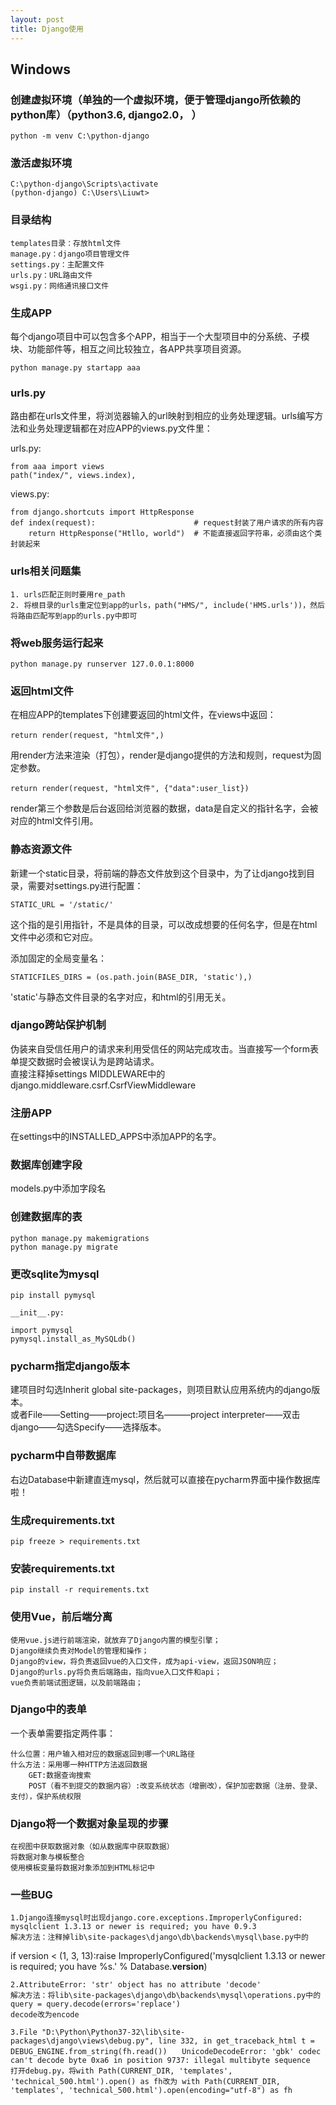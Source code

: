```yaml
---
layout: post
title: Django使用
---
```


## Windows

### 创建虚拟环境（单独的一个虚拟环境，便于管理django所依赖的python库）（python3.6, django2.0， ）

    python -m venv C:\python-django

### 激活虚拟环境

    C:\python-django\Scripts\activate
    (python-django) C:\Users\Liuwt>

### 目录结构

    templates目录：存放html文件
    manage.py：django项目管理文件
    settings.py：主配置文件
    urls.py：URL路由文件
    wsgi.py：网络通讯接口文件

### 生成APP

每个django项目中可以包含多个APP，相当于一个大型项目中的分系统、子模块、功能部件等，相互之间比较独立，各APP共享项目资源。

    python manage.py startapp aaa

### urls.py

路由都在urls文件里，将浏览器输入的url映射到相应的业务处理逻辑。urls编写方法和业务处理逻辑都在对应APP的views.py文件里：  

urls.py:

    from aaa import views
    path("index/", views.index),

views.py:

    from django.shortcuts import HttpResponse
    def index(request):                      # request封装了用户请求的所有内容
        return HttpResponse("Htllo, world")  # 不能直接返回字符串，必须由这个类封装起来

### urls相关问题集

    1. urls匹配正则时要用re_path
    2. 将根目录的urls重定位到app的urls，path("HMS/", include('HMS.urls'))，然后将路由匹配写到app的urls.py中即可
  
### 将web服务运行起来

    python manage.py runserver 127.0.0.1:8000

### 返回html文件

在相应APP的templates下创建要返回的html文件，在views中返回：

    return render(request, "html文件",)   

用render方法来渲染（打包），render是django提供的方法和规则，request为固定参数。
  
    return render(request, "html文件", {"data":user_list})  

render第三个参数是后台返回给浏览器的数据，data是自定义的指针名字，会被对应的html文件引用。

### 静态资源文件

新建一个static目录，将前端的静态文件放到这个目录中，为了让django找到目录，需要对settings.py进行配置：

    STATIC_URL = '/static/' 

这个指的是引用指针，不是具体的目录，可以改成想要的任何名字，但是在html文件中必须和它对应。

添加固定的全局变量名：

    STATICFILES_DIRS = (os.path.join(BASE_DIR, 'static'),)  

'static'与静态文件目录的名字对应，和html的引用无关。  

### django跨站保护机制  

伪装来自受信任用户的请求来利用受信任的网站完成攻击。当直接写一个form表单提交数据时会被误认为是跨站请求。  
直接注释掉settings MIDDLEWARE中的django.middleware.csrf.CsrfViewMiddleware
  
### 注册APP

在settings中的INSTALLED_APPS中添加APP的名字。

### 数据库创建字段

models.py中添加字段名

### 创建数据库的表

    python manage.py makemigrations
    python manage.py migrate

### 更改sqlite为mysql

    pip install pymysql

    __init__.py:

    import pymysql
    pymysql.install_as_MySQLdb()

### pycharm指定django版本

建项目时勾选Inherit global site-packages，则项目默认应用系统内的django版本。  
或者File——Setting——project:项目名———project interpreter——双击django——勾选Specify——选择版本。

### pycharm中自带数据库

右边Database中新建直连mysql，然后就可以直接在pycharm界面中操作数据库啦！

### 生成requirements.txt

    pip freeze > requirements.txt  

### 安装requirements.txt  

    pip install -r requirements.txt

### 使用Vue，前后端分离

    使用vue.js进行前端渲染，就放弃了Django内置的模型引擎；  
    Django继续负责对Model的管理和操作；  
    Django的view，将负责返回vue的入口文件，成为api-view，返回JSON响应；  
    Django的urls.py将负责后端路由，指向vue入口文件和api；  
    vue负责前端试图逻辑，以及前端路由；

### Django中的表单

一个表单需要指定两件事：

    什么位置：用户输入相对应的数据返回到哪一个URL路径
    什么方法：采用哪一种HTTP方法返回数据
        GET:数据查询搜索
        POST（看不到提交的数据内容）:改变系统状态（增删改），保护加密数据（注册、登录、支付），保护系统权限

### Django将一个数据对象呈现的步骤

    在视图中获取数据对象（如从数据库中获取数据）
    将数据对象与模板整合
    使用模板变量将数据对象添加到HTML标记中

### 一些BUG

    1.Django连接mysql时出现django.core.exceptions.ImproperlyConfigured: mysqlclient 1.3.13 or newer is required; you have 0.9.3
    解决方法：注释掉lib\site-packages\django\db\backends\mysql\base.py中的
if version < (1, 3, 13):raise ImproperlyConfigured('mysqlclient 1.3.13 or newer is required; you have %s.' % Database.__version__)  

    2.AttributeError: 'str' object has no attribute 'decode'
    解决方法：将lib\site-packages\django\db\backends\mysql\operations.py中的query = query.decode(errors='replace') 
    decode改为encode

    3.File "D:\Python\Python37-32\lib\site-packages\django\views\debug.py", line 332, in get_traceback_html t = DEBUG_ENGINE.from_string(fh.read())　　UnicodeDecodeError: 'gbk' codec can't decode byte 0xa6 in position 9737: illegal multibyte sequence
    打开debug.py，将with Path(CURRENT_DIR, 'templates', 'technical_500.html').open() as fh改为 with Path(CURRENT_DIR, 'templates', 'technical_500.html').open(encoding="utf-8") as fh
